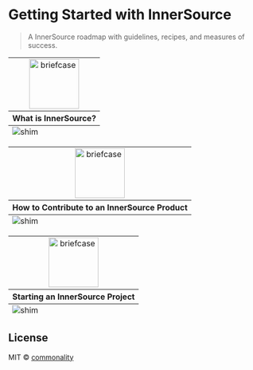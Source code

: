 # Getting Started with InnerSource 

> A InnerSource roadmap with guidelines, recipes, and measures of success.

<table width="400">
  <tfoot>
    <tr>
      <td colspan="2">
        <img alt="shim" src="https://fakeimg.pl/400x1/fff,0/FFF/">
      </td>
    </tr>
  </tfoot>
  <tbody>
  <tr>
    <td align="center">      
      <img alt="briefcase" height="100" width="100"
     src="https://cdnjs.cloudflare.com/ajax/libs/octicons/4.4.0/svg/question.svg">
    </td>
  </tr>
  <tr>
    <th>What is InnerSource?</th>
  </tr>
  </tbody>
</table>

<table width="400">
  <tfoot>
    <tr>
      <td colspan="2">
        <img alt="shim" src="https://fakeimg.pl/400x1/fff,0/FFF/">
      </td>
    </tr>
  </tfoot>
  <tbody>
  <tr>
    <td align="center">      
      <img alt="briefcase" height="100" width="100"
     src="https://cdnjs.cloudflare.com/ajax/libs/octicons/4.4.0/svg/jersey.svg">
    </td>
  </tr>
  <tr>
    <th>How to Contribute to an InnerSource Product</th>
  </tr>
  </tbody>
</table>

<table width="400">
  <tfoot>
    <tr>
      <td colspan="2">
        <img alt="shim" src="https://fakeimg.pl/400x1/fff,0/FFF/">
      </td>
    </tr>
  </tfoot>
  <tbody>
  <tr>
    <td align="center">      
      <img alt="briefcase" height="100" width="100"
     src="https://cdnjs.cloudflare.com/ajax/libs/octicons/4.4.0/svg/checklist.svg">
    </td>
  </tr>
  <tr>
    <th>Starting an InnerSource Project</th>
  </tr>
  </tbody>
</table>

## License

MIT © [commonality](https://github.com/commonality)


[npm-image]: https://badge.fury.io/js/getting-started-inner-source.svg
[npm-url]: https://npmjs.org/package/getting-started-inner-source
[travis-image]: https://travis-ci.org/commonality/getting-started-inner-source.svg?branch=master
[travis-url]: https://travis-ci.org/commonality/getting-started-inner-source
[daviddm-image]: https://david-dm.org/commonality/getting-started-inner-source.svg?theme=shields.io
[daviddm-url]: https://david-dm.org/commonality/getting-started-inner-source
[shim-img]: https://fakeimg.pl/400x1/fff,0/FFF/